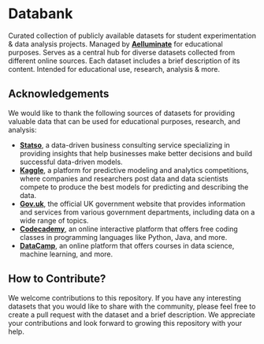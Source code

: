 # Databank

Curated collection of publicly available datasets for student experimentation & data analysis projects. Managed by **[Aelluminate](https://aelluminate.com)** for educational purposes. Serves as a central hub for diverse datasets collected from different online sources. Each dataset includes a brief description of its content. Intended for educational use, research, analysis & more.

## Acknowledgements

We would like to thank the following sources of datasets for providing valuable data that can be used for educational purposes, research, and analysis:

- **[Statso](https://statso.io/)**, a data-driven business consulting service specializing in providing insights that help businesses make better decisions and build successful data-driven models.
- **[Kaggle](https://www.kaggle.com/)**, a platform for predictive modeling and analytics competitions, where companies and researchers post data and data scientists compete to produce the best models for predicting and describing the data.
- **[Gov.uk](https://www.gov.uk/)**, the official UK government website that provides information and services from various government departments, including data on a wide range of topics.
- **[Codecademy](https://www.codecademy.com/)**, an online interactive platform that offers free coding classes in programming languages like Python, Java, and more.
- **[DataCamp](https://www.datacamp.com/)**, an online platform that offers courses in data science, machine learning, and more.

## How to Contribute?

We welcome contributions to this repository. If you have any interesting datasets that you would like to share with the community, please feel free to create a pull request with the dataset and a brief description. We appreciate your contributions and look forward to growing this repository with your help.
